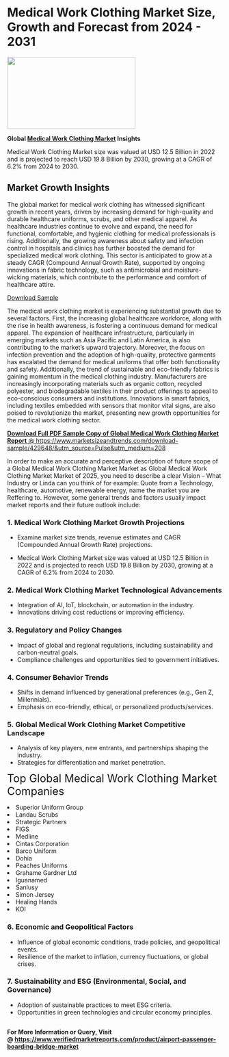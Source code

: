 <H1>Medical Work Clothing Market Size, Growth and Forecast from 2024 - 2031</H1><img class="aligncenter size-medium wp-image-584254" src="https://thirdeyenews.in/wp-content/uploads/2024/09/Global-Market-Research-300x168.jpeg" alt="" width="300" height="168" /><p><strong>Global&nbsp;<a href="https://www.marketsizeandtrends.com/download-sample/429648/&amp;utm_source=Pulse&amp;utm_medium=208">Medical Work Clothing Market</a> Insights</strong></p><p>Medical Work Clothing Market size was valued at USD 12.5 Billion in 2022 and is projected to reach USD 19.8 Billion by 2030, growing at a CAGR of 6.2% from 2024 to 2030.</p><p><!DOCTYPE html> <html lang="en"> <head> <meta charset="UTF-8"> <meta name="viewport" content="width=device-width, initial-scale=1.0"> <title>Medical Work Clothing Market Growth Insights</title> </head> <body> <h2>Market Growth Insights</h2> <p>The global market for medical work clothing has witnessed significant growth in recent years, driven by increasing demand for high-quality and durable healthcare uniforms, scrubs, and other medical apparel. As healthcare industries continue to evolve and expand, the need for functional, comfortable, and hygienic clothing for medical professionals is rising. Additionally, the growing awareness about safety and infection control in hospitals and clinics has further boosted the demand for specialized medical work clothing. This sector is anticipated to grow at a steady CAGR (Compound Annual Growth Rate), supported by ongoing innovations in fabric technology, such as antimicrobial and moisture-wicking materials, which contribute to the performance and comfort of healthcare attire.</p> <p><a href="#sample">Download Sample</a></p> <p>The medical work clothing market is experiencing substantial growth due to several factors. First, the increasing global healthcare workforce, along with the rise in health awareness, is fostering a continuous demand for medical apparel. The expansion of healthcare infrastructure, particularly in emerging markets such as Asia Pacific and Latin America, is also contributing to the market’s upward trajectory. Moreover, the focus on infection prevention and the adoption of high-quality, protective garments has escalated the demand for medical uniforms that offer both functionality and safety. Additionally, the trend of sustainable and eco-friendly fabrics is gaining momentum in the medical clothing industry. Manufacturers are increasingly incorporating materials such as organic cotton, recycled polyester, and biodegradable textiles in their product offerings to appeal to eco-conscious consumers and institutions. Innovations in smart fabrics, including textiles embedded with sensors that monitor vital signs, are also poised to revolutionize the market, presenting new growth opportunities for the medical work clothing sector.</p> <p><a href="#more"></p><p><span class=""><strong>Download Full PDF Sample Copy of Global Medical Work Clothing Market Report</strong> @ <a href="https://www.marketsizeandtrends.com/download-sample/429648/&amp;utm_source=Pulse&amp;utm_medium=208" target="_blank">https://www.marketsizeandtrends.com/download-sample/429648/&amp;utm_source=Pulse&amp;utm_medium=208</a></span></p><p>In order to make an accurate and perceptive description of future scope of a Global&nbsp;Medical Work Clothing Market Market as Global&nbsp;Medical Work Clothing Market Market of 2025, you need to describe a clear Vision &ndash; What Industry or Linda can you think of for example: Quote from a Technology, healthcare, automotive, renewable energy, name the market you are Reffering to. However, some general trends and factors usually impact market reports and their future outlook include:</p><h3>1.&nbsp;<strong>Medical Work Clothing Market Growth Projections</strong></h3><ul><li>Examine market size trends, revenue estimates and CAGR (Compounded Annual Growth Rate) projections.</li><li><p>Medical Work Clothing Market size was valued at USD 12.5 Billion in 2022 and is projected to reach USD 19.8 Billion by 2030, growing at a CAGR of 6.2% from 2024 to 2030.</p></li></ul><h3>2.&nbsp;<strong>Medical Work Clothing Market Technological Advancements</strong></h3><ul><li>Integration of AI, IoT, blockchain, or automation in the industry.</li><li>Innovations driving cost reductions or improving efficiency.</li></ul><h3>3.&nbsp;<strong>Regulatory and Policy Changes</strong></h3><ul><li>Impact of global and regional regulations, including sustainability and carbon-neutral goals.</li><li>Compliance challenges and opportunities tied to government initiatives.</li></ul><h3>4.&nbsp;<strong>Consumer Behavior Trends</strong></h3><ul><li>Shifts in demand influenced by generational preferences (e.g., Gen Z, Millennials).</li><li>Emphasis on eco-friendly, ethical, or personalized products/services.</li></ul><h3>5.&nbsp;<strong>Global Medical Work Clothing Market Competitive Landscape</strong></h3><ul><li>Analysis of key players, new entrants, and partnerships shaping the industry.</li><li>Strategies for differentiation and market penetration.</li></ul><p data-pm-slice="1 1 []"><span style="color: inherit; font-family: inherit; font-size: 25px;">Top Global Medical Work Clothing Market Companies</span></p><div class="" data-test-id=""><p><li>Superior Uniform Group</li><li> Landau Scrubs</li><li> Strategic Partners</li><li> FIGS</li><li> Medline</li><li> Cintas Corporation</li><li> Barco Uniform</li><li> Dohia</li><li> Peaches Uniforms</li><li> Grahame Gardner Ltd</li><li> Iguanamed</li><li> Sanlusy</li><li> Simon Jersey</li><li> Healing Hands</li><li> KOI</li></p></div><h3>6.&nbsp;<strong>Economic and Geopolitical Factors</strong></h3><ul><li>Influence of global economic conditions, trade policies, and geopolitical events.</li><li>Resilience of the market to inflation, currency fluctuations, or global crises.</li></ul><h3>7.&nbsp;<strong>Sustainability and ESG (Environmental, Social, and Governance)</strong></h3><ul><li>Adoption of sustainable practices to meet ESG criteria.</li><li>Opportunities in green technologies and circular economy principles.</li></ul><h2><strong style="font-size: 14px;">For More Information or Query, Visit @&nbsp;</strong><a style="background-color: #ffffff; font-size: 14px;" href="https://www.marketsizeandtrends.com/report/medical-work-clothing-market/" target="_blank">https://www.verifiedmarketreports.com/product/airport-passenger-boarding-bridge-market</a></h2>

